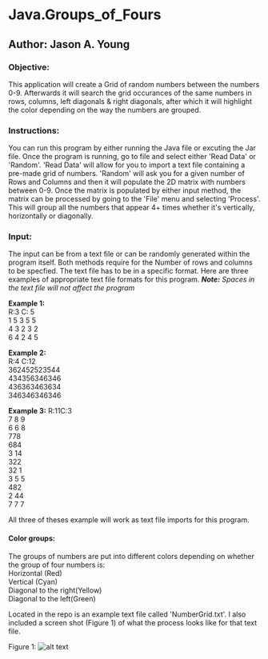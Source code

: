 # Java.Groups_of_Fours
## Author: Jason A. Young

### Objective:
This application will create a Grid of random numbers between the numbers 0-9. Afterwards it will search the grid occurances of the same numbers in rows, columns, left diagonals & right diagonals, after which it will highlight the color depending on the way the numbers are grouped.

### Instructions:
You can run this program by either running the Java file or excuting the Jar file. Once the program is running, go to file and select either 'Read Data' or 'Random'. 'Read Data' will allow for you to import a text file containing a pre-made grid of numbers. 'Random' will ask you for a given number of Rows and Columns and then it will populate the 2D matrix with numbers between 0-9. Once the matrix is populated by either input method, the matrix can be processed by going to the 'File' menu and selecting 'Process'. This will group all the numbers that appear 4+ times whether it's vertically, horizontally or diagonally.


### Input:
The input can be from a text file or can be randomly generated within the program itself. Both methods require for the Number of rows and columns to be specfied. The text file has to be in a specific format. Here are three examples of appropriate text file formats for this program. 
	*<b>Note:</b> Spaces in the text file will not affect the program*
  
  <b>Example 1:</b>      
  R:3 C: 5\
  1 5 3 5 5\
  4 3 2 3 2\
  6 4 2 4 5	
  
  <b>Example 2:</b>      
  R:4 C:12\
  362452523544\
  434356346346\
  436363463634\
  346346346346
                            
  <b>Example 3:</b>
  R:11C:3\
  7 8 9\
  6 6 8\
  778\
  684\
  3 14\
  322\
  32 1\
  3 5 5\
	 482\
	2  44\
	7 7 7
  
  All three of theses example will work as text file imports for this program.

#### Color groups:
The groups of numbers are put into different colors depending on whether the group of four numbers is:\
	Horizontal (Red)\
	Vertical (Cyan)\
	Diagonal to the right(Yellow)\
	Diagonal to the left(Green)
   
Located in the repo is an example text file called 'NumberGrid.txt'. I also included a screen shot (Figure 1) of what the process looks like for that text file.
  
Figure 1: 
![alt text](https://github.com/youngj25/Java.Groups_of_Fours/blob/master/GroupsOfFours.png "Logo Title Text 1")
